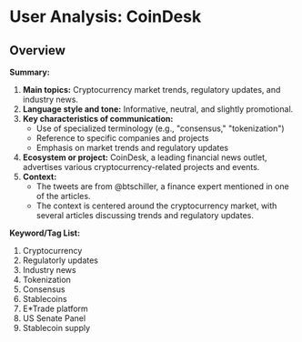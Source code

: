 # User Analysis: CoinDesk

## Overview

**Summary:**

1. **Main topics:** Cryptocurrency market trends, regulatory updates, and industry news.
2. **Language style and tone:** Informative, neutral, and slightly promotional.
3. **Key characteristics of communication:**
	* Use of specialized terminology (e.g., "consensus," "tokenization")
	* Reference to specific companies and projects
	* Emphasis on market trends and regulatory updates
4. **Ecosystem or project:** CoinDesk, a leading financial news outlet, advertises various cryptocurrency-related projects and events.
5. **Context:**
	* The tweets are from @btschiller, a finance expert mentioned in one of the articles.
	* The context is centered around the cryptocurrency market, with several articles discussing trends and regulatory updates.

**Keyword/Tag List:**

1. Cryptocurrency
2. Regulatorly updates
3. Industry news
4. Tokenization
5. Consensus
6. Stablecoins
7. E*Trade platform
8. US Senate Panel
9. Stablecoin supply